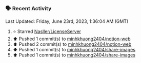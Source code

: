 ### 🗣 Recent Activity

<!--RECENT_ACTIVITY:last_update-->
Last Updated: Friday, June 23rd, 2023, 1:36:04 AM (GMT)
<!--RECENT_ACTIVITY:last_update_end-->
<!--RECENT_ACTIVITY:start-->
1. ⭐ Starred [Nasller/LicenseServer](https://github.com/Nasller/LicenseServer)
2. ⬆️ Pushed 1 commit(s) to [minhkhuong2404/notion-web](https://github.com/minhkhuong2404/notion-web)
3. ⬆️ Pushed 2 commit(s) to [minhkhuong2404/notion-web](https://github.com/minhkhuong2404/notion-web)
4. ⬆️ Pushed 1 commit(s) to [minhkhuong2404/share-images](https://github.com/minhkhuong2404/share-images)
5. ⬆️ Pushed 1 commit(s) to [minhkhuong2404/share-images](https://github.com/minhkhuong2404/share-images)
<!--RECENT_ACTIVITY:end-->
